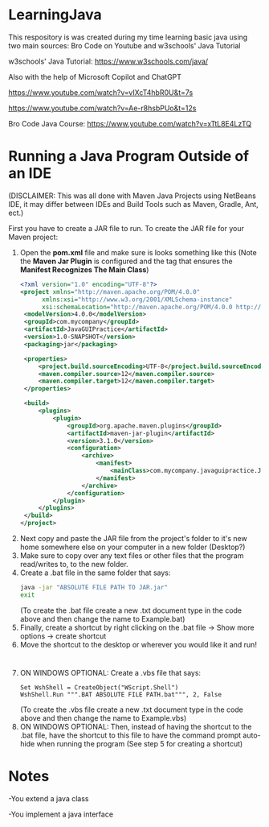 # LearningJava

This respository is was created during my time learning basic java using two main sources: Bro Code on Youtube and w3schools' Java Tutorial

w3schools' Java Tutorial: https://www.w3schools.com/java/

Also with the help of Microsoft Copilot and ChatGPT

https://www.youtube.com/watch?v=vIXcT4hbR0U&t=7s

https://www.youtube.com/watch?v=Ae-r8hsbPUo&t=12s

Bro Code Java Course: https://www.youtube.com/watch?v=xTtL8E4LzTQ

# Running a Java Program Outside of an IDE

(DISCLAIMER: This was all done with Maven Java Projects using NetBeans IDE, it may differ between IDEs and Build Tools such as Maven, Gradle, Ant, ect.)

First you have to create a JAR file to run. To create the JAR file for your Maven project:

1. Open the **pom.xml** file and make sure is looks something like this (Note the **Maven Jar Plugin** is configured and the tag that ensures the **Manifest Recognizes The Main Class**)
   ```xml
   <?xml version="1.0" encoding="UTF-8"?>
   <project xmlns="http://maven.apache.org/POM/4.0.0" 
         xmlns:xsi="http://www.w3.org/2001/XMLSchema-instance" 
         xsi:schemaLocation="http://maven.apache.org/POM/4.0.0 http://maven.apache.org/xsd/maven-4.0.0.xsd">
    <modelVersion>4.0.0</modelVersion>
    <groupId>com.mycompany</groupId>
    <artifactId>JavaGUIPractice</artifactId>
    <version>1.0-SNAPSHOT</version>
    <packaging>jar</packaging>

    <properties>
        <project.build.sourceEncoding>UTF-8</project.build.sourceEncoding>
        <maven.compiler.source>12</maven.compiler.source>
        <maven.compiler.target>12</maven.compiler.target>
    </properties>

    <build>
        <plugins>
            <plugin>
                <groupId>org.apache.maven.plugins</groupId>
                <artifactId>maven-jar-plugin</artifactId>
                <version>3.1.0</version>
                <configuration>
                    <archive>
                        <manifest>
                            <mainClass>com.mycompany.javaguipractice.JavaGUIPractice</mainClass>
                        </manifest>
                    </archive>
                </configuration>
            </plugin>
        </plugins>
    </build>
   </project>
   ```
2. Next copy and paste the JAR file from the project's folder to it's new home somewhere else on your computer in a new folder (Desktop?)
3. Make sure to copy over any text files or other files that the program read/writes to, to the new folder.
4. Create a .bat file in the same folder that says:
   ```bat
   java -jar "ABSOLUTE FILE PATH TO JAR.jar"
   exit
   ```
   (To create the .bat file create a new .txt document type in the code above and then change the name to Example.bat)
5. Finally, create a shortcut by right clicking on the .bat file -> Show more options -> create shortcut
6. Move the shortcut to the desktop or wherever you would like it and run!
# 
7. ON WINDOWS OPTIONAL: Create a .vbs file that says:
   ```vbs
   Set WshShell = CreateObject("WScript.Shell")
   WshShell.Run """.BAT ABSOLUTE FILE PATH.bat""", 2, False
   ```
   (To create the .vbs file create a new .txt document type in the code above and then change the name to Example.vbs)
8. ON WINDOWS OPTIONAL: Then, instead of having the shortcut to the .bat file, have the shortcut to this file to have the command prompt auto-hide when running the program
   (See step 5 for creating a shortcut)
   
# Notes
-You extend a java class

-You implement a java interface


